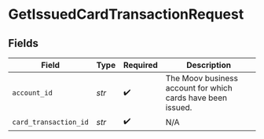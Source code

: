 # GetIssuedCardTransactionRequest


## Fields

| Field                                                       | Type                                                        | Required                                                    | Description                                                 |
| ----------------------------------------------------------- | ----------------------------------------------------------- | ----------------------------------------------------------- | ----------------------------------------------------------- |
| `account_id`                                                | *str*                                                       | :heavy_check_mark:                                          | The Moov business account for which cards have been issued. |
| `card_transaction_id`                                       | *str*                                                       | :heavy_check_mark:                                          | N/A                                                         |